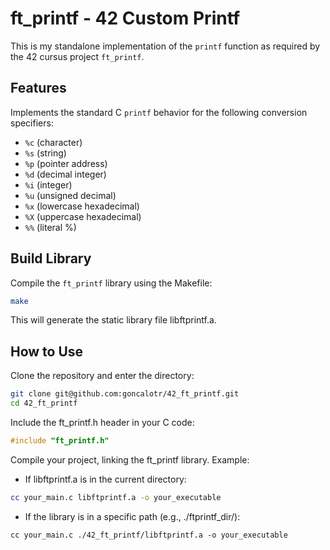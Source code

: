 # ft_printf - 42 Custom Printf

This is my standalone implementation of the `printf` function as required by the 42 cursus project `ft_printf`.

## Features

Implements the standard C `printf` behavior for the following conversion specifiers:

*   `%c` (character)
*   `%s` (string)
*   `%p` (pointer address)
*   `%d` (decimal integer)
*   `%i` (integer)
*   `%u` (unsigned decimal)
*   `%x` (lowercase hexadecimal)
*   `%X` (uppercase hexadecimal)
*   `%%` (literal %)

## Build Library

Compile the `ft_printf` library using the Makefile:

```bash
make
```

This will generate the static library file libftprintf.a.

## How to Use

Clone the repository and enter the directory:

```bash
git clone git@github.com:goncalotr/42_ft_printf.git
cd 42_ft_printf
```

Include the ft_printf.h header in your C code:

```c
#include "ft_printf.h"
```

Compile your project, linking the ft_printf library. Example:

  - If libftprintf.a is in the current directory:
  ```bash
  cc your_main.c libftprintf.a -o your_executable
  ```
  
  - If the library is in a specific path (e.g., ./ftprintf_dir/):
  ```
  cc your_main.c ./42_ft_printf/libftprintf.a -o your_executable
  ```
    
